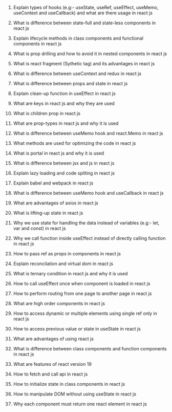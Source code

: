 1. Explain types of hooks (e.g:- useState, useRef, useEffect, useMemo, useContext and useCallback) and what are there usage in react js

2. What is difference between state-full and state-less components in react js

3. Explain lifecycle methods in class components and functional components in react js

4. What is prop drilling and how to avoid it in nested components in react js

5. What is react fragment (Sythetic tag) and its advantages in react js

6. What is difference between useContext and redux in react js

7. What is difference between props and state in react js

8. Explain clean-up function in useEffect in react js

9. What are keys in react js and why they are used

10. What is children prop in react js

11. What are prop-types in react js and why it is used

12. What is difference between useMemo hook and react.Memo in react js

13. What methods are used for optimizing the code in react js

14. What is portal in react js and why it is used

15. What is difference between jsx and js in react js

16. Explain lazy loading and code spliting in react js

17. Explain babel and webpack in react js

18. What is difference between useMemo hook and useCallback in react js

19. What are advantages of axios in react js

20. What is lifting-up state in react js

21. Why we use state for handling the data instead of variables (e.g:- let, var and const) in react js

22. Why we call function inside useEffect instead of directly calling function in react js

23. How to pass ref as props in components in react js

24. Explain reconcilation and virtual dom in react js

25. What is ternary condition in react js and why it is used

26. How to call useEffect once when component is loaded in react js

27. How to perform routing from one page to another page in react js

28. What are high order components in react js

29. How to access dynamic or multiple elements using single ref only in react js

30. How to access previous value or state in useState in react js

31. What are advantages of using react js

32. What is difference between class components and function components in react js

33. What are features of react version 19

34. How to fetch and call api in react js

35. How to initialize state in class components in react js

36. How to manipulate DOM without using useState in react js

37. Why each component must return one react element in react js
